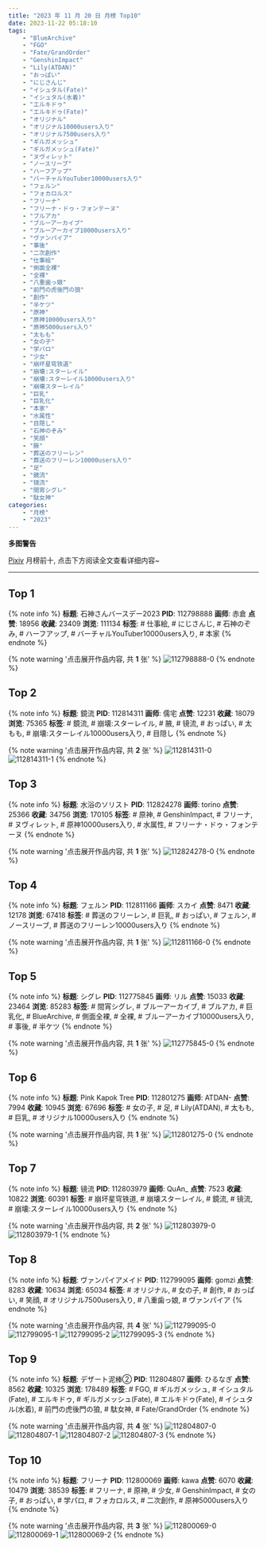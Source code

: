 ```yaml
---
title: "2023 年 11 月 20 日 月榜 Top10"
date: 2023-11-22 05:18:10
tags:
    - "BlueArchive"
    - "FGO"
    - "Fate/GrandOrder"
    - "GenshinImpact"
    - "Lily(ATDAN)"
    - "おっぱい"
    - "にじさんじ"
    - "イシュタル(Fate)"
    - "イシュタル(水着)"
    - "エルキドゥ"
    - "エルキドゥ(Fate)"
    - "オリジナル"
    - "オリジナル10000users入り"
    - "オリジナル7500users入り"
    - "ギルガメッシュ"
    - "ギルガメッシュ(Fate)"
    - "ヌヴィレット"
    - "ノースリーブ"
    - "ハーフアップ"
    - "バーチャルYouTuber10000users入り"
    - "フェルン"
    - "フォカロルス"
    - "フリーナ"
    - "フリーナ・ドゥ・フォンテーヌ"
    - "ブルアカ"
    - "ブルーアーカイブ"
    - "ブルーアーカイブ10000users入り"
    - "ヴァンパイア"
    - "事後"
    - "二次創作"
    - "仕事絵"
    - "側面全裸"
    - "全裸"
    - "八重歯っ娘"
    - "前門の虎後門の狼"
    - "創作"
    - "半ケツ"
    - "原神"
    - "原神10000users入り"
    - "原神5000users入り"
    - "太もも"
    - "女の子"
    - "学パロ"
    - "少女"
    - "崩坏星穹铁道"
    - "崩壊:スターレイル"
    - "崩壊:スターレイル10000users入り"
    - "崩壊スターレイル"
    - "巨乳"
    - "巨乳化"
    - "本家"
    - "水属性"
    - "目隠し"
    - "石神のぞみ"
    - "笑顔"
    - "腋"
    - "葬送のフリーレン"
    - "葬送のフリーレン10000users入り"
    - "足"
    - "鏡流"
    - "镜流"
    - "間宵シグレ"
    - "駄女神"
categories:
    - "月榜"
    - "2023"
---
```


<i class="fa fa-triangle-exclamation"></i>**多图警告**<i class="fa fa-triangle-exclamation"></i>

[Pixiv](https://www.pixiv.net/) 月榜前十, 点击下方阅读全文查看详细内容~

<!-- more -->

---

## Top 1

{% note info %}
**标题**: 石神さんバースデー2023
**PID**: 112798888 **画师**: 赤倉
**点赞**: 18956 **收藏**: 23409 **浏览**: 111134
**标签**: # 仕事絵, # にじさんじ, # 石神のぞみ, # ハーフアップ, # バーチャルYouTuber10000users入り, # 本家
{% endnote %}

{% note warning '点击展开作品内容, 共 **1** 张' %}
![112798888-0](https://i.pixiv.re/img-original/img/2023/10/24/00/00/05/112798888_p0.jpg)
{% endnote %}

## Top 2

{% note info %}
**标题**: 鏡流
**PID**: 112814311 **画师**: 儒宅
**点赞**: 12231 **收藏**: 18079 **浏览**: 75365
**标签**: # 鏡流, # 崩壊:スターレイル, # 腋, # 镜流, # おっぱい, # 太もも, # 崩壊:スターレイル10000users入り, # 目隠し
{% endnote %}

{% note warning '点击展开作品内容, 共 **2** 张' %}
![112814311-0](https://i.pixiv.re/img-original/img/2023/10/24/18/00/07/112814311_p0.jpg)
![112814311-1](https://i.pixiv.re/img-original/img/2023/10/24/18/00/07/112814311_p1.jpg)
{% endnote %}

## Top 3

{% note info %}
**标题**: 水浴のソリスト
**PID**: 112824278 **画师**: torino
**点赞**: 25366 **收藏**: 34756 **浏览**: 170105
**标签**: # 原神, # GenshinImpact, # フリーナ, # ヌヴィレット, # 原神10000users入り, # 水属性, # フリーナ・ドゥ・フォンテーヌ
{% endnote %}

{% note warning '点击展开作品内容, 共 **1** 张' %}
![112824278-0](https://i.pixiv.re/img-original/img/2023/10/25/08/47/18/112824278_p0.jpg)
{% endnote %}

## Top 4

{% note info %}
**标题**: フェルン
**PID**: 112811166 **画师**: スカイ
**点赞**: 8471 **收藏**: 12178 **浏览**: 67418
**标签**: # 葬送のフリーレン, # 巨乳, # おっぱい, # フェルン, # ノースリーブ, # 葬送のフリーレン10000users入り
{% endnote %}

{% note warning '点击展开作品内容, 共 **1** 张' %}
![112811166-0](https://i.pixiv.re/img-original/img/2023/10/24/14/38/33/112811166_p0.png)
{% endnote %}

## Top 5

{% note info %}
**标题**: シグレ
**PID**: 112775845 **画师**: リル
**点赞**: 15033 **收藏**: 23464 **浏览**: 85283
**标签**: # 間宵シグレ, # ブルーアーカイブ, # ブルアカ, # 巨乳化, # BlueArchive, # 側面全裸, # 全裸, # ブルーアーカイブ10000users入り, # 事後, # 半ケツ
{% endnote %}

{% note warning '点击展开作品内容, 共 **1** 张' %}
![112775845-0](https://i.pixiv.re/img-original/img/2023/10/23/01/29/14/112775845_p0.png)
{% endnote %}

## Top 6

{% note info %}
**标题**: Pink Kapok Tree
**PID**: 112801275 **画师**: ATDAN-
**点赞**: 7994 **收藏**: 10945 **浏览**: 67696
**标签**: # 女の子, # 足, # Lily(ATDAN), # 太もも, # 巨乳, # オリジナル10000users入り
{% endnote %}

{% note warning '点击展开作品内容, 共 **1** 张' %}
![112801275-0](https://i.pixiv.re/img-original/img/2023/10/24/09/54/01/112801275_p0.jpg)
{% endnote %}

## Top 7

{% note info %}
**标题**: 镜流
**PID**: 112803979 **画师**: QuAn_
**点赞**: 7523 **收藏**: 10822 **浏览**: 60391
**标签**: # 崩坏星穹铁道, # 崩壊スターレイル, # 鏡流, # 镜流, # 崩壊:スターレイル10000users入り
{% endnote %}

{% note warning '点击展开作品内容, 共 **2** 张' %}
![112803979-0](https://i.pixiv.re/img-original/img/2023/10/24/04/33/34/112803979_p0.jpg)
![112803979-1](https://i.pixiv.re/img-original/img/2023/10/24/04/33/34/112803979_p1.jpg)
{% endnote %}

## Top 8

{% note info %}
**标题**: ヴァンパイアメイド
**PID**: 112799095 **画师**: gomzi
**点赞**: 8283 **收藏**: 10634 **浏览**: 65034
**标签**: # オリジナル, # 女の子, # 創作, # おっぱい, # 笑顔, # オリジナル7500users入り, # 八重歯っ娘, # ヴァンパイア
{% endnote %}

{% note warning '点击展开作品内容, 共 **4** 张' %}
![112799095-0](https://i.pixiv.re/img-original/img/2023/10/24/00/01/01/112799095_p0.jpg)
![112799095-1](https://i.pixiv.re/img-original/img/2023/10/24/00/01/01/112799095_p1.jpg)
![112799095-2](https://i.pixiv.re/img-original/img/2023/10/24/00/01/01/112799095_p2.jpg)
![112799095-3](https://i.pixiv.re/img-original/img/2023/10/24/00/01/01/112799095_p3.jpg)
{% endnote %}

## Top 9

{% note info %}
**标题**: デザート泥棒②
**PID**: 112804807 **画师**: ひるなぎ
**点赞**: 8562 **收藏**: 10325 **浏览**: 178489
**标签**: # FGO, # ギルガメッシュ, # イシュタル(Fate), # エルキドゥ, # ギルガメッシュ(Fate), # エルキドゥ(Fate), # イシュタル(水着), # 前門の虎後門の狼, # 駄女神, # Fate/GrandOrder
{% endnote %}

{% note warning '点击展开作品内容, 共 **4** 张' %}
![112804807-0](https://i.pixiv.re/img-original/img/2023/10/24/06/00/02/112804807_p0.jpg)
![112804807-1](https://i.pixiv.re/img-original/img/2023/10/24/06/00/02/112804807_p1.jpg)
![112804807-2](https://i.pixiv.re/img-original/img/2023/10/24/06/00/02/112804807_p2.jpg)
![112804807-3](https://i.pixiv.re/img-original/img/2023/10/24/06/00/02/112804807_p3.jpg)
{% endnote %}

## Top 10

{% note info %}
**标题**: フリーナ
**PID**: 112800069 **画师**: kawa
**点赞**: 6070 **收藏**: 10479 **浏览**: 38539
**标签**: # フリーナ, # 原神, # 少女, # GenshinImpact, # 女の子, # おっぱい, # 学パロ, # フォカロルス, # 二次創作, # 原神5000users入り
{% endnote %}

{% note warning '点击展开作品内容, 共 **3** 张' %}
![112800069-0](https://i.pixiv.re/img-original/img/2023/10/24/00/30/05/112800069_p0.jpg)
![112800069-1](https://i.pixiv.re/img-original/img/2023/10/24/00/30/05/112800069_p1.jpg)
![112800069-2](https://i.pixiv.re/img-original/img/2023/10/24/00/30/05/112800069_p2.jpg)
{% endnote %}
